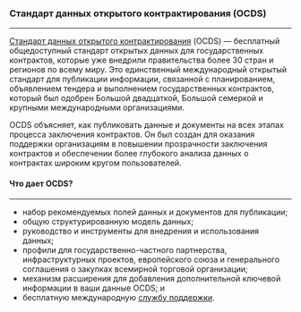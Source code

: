 ### Стандарт данных открытого контрактирования (OCDS)
---
[Стандарт данных открытого контрактирования](https://standard.open-contracting.org/latest/en/) (OCDS) — бесплатный общедоступный стандарт открытых данных для государственных контрактов, которые уже внедрили правительства более 30 стран и регионов по всему миру. Это единственный международный открытый стандарт для публикации информации, связанной с планированием, объявлением тендера и выполнением государственных контрактов, который был одобрен Большой двадцаткой, Большой семеркой и крупными международными организациями.

OCDS объясняет, как публиковать данные и документы на всех этапах процесса заключения контрактов. Он был создан для оказания поддержки организациям в повышении прозрачности заключения контрактов и обеспечении более глубокого анализа данных о контрактах широким кругом пользователей. 

#### Что дает OCDS?
---
- набор рекомендуемых полей данных и документов для публикации;
- общую структурированную модель данных;
- руководство и инструменты для внедрения и использования данных; 
- профили для государственно-частного партнерства, инфраструктурных проектов, европейского союза и генерального соглашения о закупках всемирной торговой организации; 
- механизм расширения для добавления дополнительной ключевой информации в ваши данные OCDS; и
- бесплатную международную [службу поддержки](data@open-contracting.org). 

